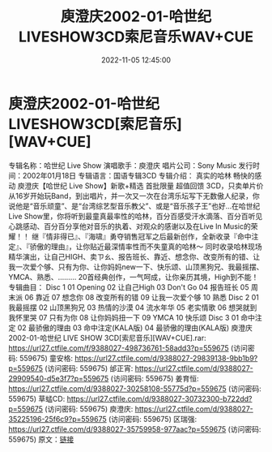 ﻿---
title: 庾澄庆2002-01-哈世纪LIVESHOW3CD索尼音乐WAV+CUE
date: 2022-11-05 12:45:00
categories: WAV车载音乐、镜像
tags: 华语中文
---
# 庾澄庆2002-01-哈世纪LIVESHOW3CD[索尼音乐][WAV+CUE]

专辑名称：哈世纪 Live Show
演唱歌手：庾澄庆
唱片公司：Sony Music
发行时间：2002年01月18日
专辑语言：国语专辑3CD
专辑介绍：
真实的哈林 畅快的感动
庾澄庆【哈世纪 Live Show】新歌+精选
首批限量 超值回馈 3CD，只卖单片价
从16岁开始玩Band，到出唱片，并一次又一次在台湾乐坛写下无数傲人纪录，你说他是“音乐顽童”、是“台湾综艺型音乐教父”、或是“音乐孩子王”也好…在哈世纪Live
Show里，你将听到最童真最率性的哈林，百分百感受汗水滴落、百分百听见心跳感动、百分百分享他对音乐的执着、对观众的感谢以及在Live
In Music的荣耀！！
继『情非得已』、『海啸』勇夺销售冠军之后最新创作，全新收录『命中注定』、『骄傲的理由』，让你贴近最深情率性而不失童真的哈林～
同时收录哈林现场精华演出，让自己HIGH、卖ㄗㄠ、报告班长、靠近、想念你、改变所有的错、让我一次爱个够、只有为你、让你妈妈new一下、快乐颂、山顶黑狗兄、我最摇摆、YMCA、熟悉、………
20首经典创作，一气呵成，让你亲历其境，High到不能！
专辑曲目：
Disc 1
01 Opening
02 让自己High
03 Don't Go
04 报告班长
05 周末派
06 靠近
07 想念你
08 改变所有的错
09 让我一次爱个够
10 熟悉
Disc 2
01 我最摇摆
02 山顶黑狗兄
03 热情的沙漠
04 流水年华
05 老实情歌
06 想哭就到我怀里哭
07 只有为你
08 让你妈妈扭一下
09 YMCA
10 快乐颂
Disc 3
01 命中注定
02 最骄傲的理由
03 命中注定(KALA版)
04 最骄傲的理由(KALA版)
庾澄庆2002-01-哈世纪 LIVE SHOW 3CD[索尼音乐][WAV+CUE].rar: https://url27.ctfile.com/f/9388027-498736761-58add3?p=559675
(访问密码: 559675)
童安格: https://url27.ctfile.com/d/9388027-29839138-9bb1b9?p=559675
(访问密码: 559675)
邰正宵: https://url27.ctfile.com/d/9388027-29909540-d5e3f7?p=559675
(访问密码: 559675)
姜育恒: https://url27.ctfile.com/d/9388027-30258108-55775d?p=559675
(访问密码: 559675)
草蜢CD: https://url27.ctfile.com/d/9388027-30732300-b722dd?p=559675
(访问密码: 559675)
庾澄庆: https://url27.ctfile.com/d/9388027-35225196-25f6c9?p=559675
(访问密码: 559675)
区瑞强: https://url27.ctfile.com/d/9388027-35759958-977aac?p=559675
(访问密码: 559675)
原文：[链接](https://blog.sina.com.cn/s/blog_1647c7e760103105d.html)